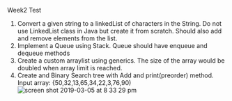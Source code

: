 Week2 Test
1. Convert a given string to a linkedList of characters in the String. Do not use LinkedList class in Java but create it from scratch. Should also add and remove elements from the list.
2. Implement a Queue using Stack. Queue should have enqueue and dequeue methods
3. Create a custom arraylist using generics. The size of the array would be doubled when array limit is reached.
4. Create and Binary Search tree with Add and print(preorder) method.
Input array: {50,32,13,65,34,22,3,76,90)
![screen shot 2019-03-05 at 8 33 29 pm](https://user-images.githubusercontent.com/32153064/53849472-fbd8cb00-3f85-11e9-8c2d-137e1304250c.png)
